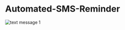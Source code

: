 # Automated-SMS-Reminder


![text message 1](https://user-images.githubusercontent.com/62721390/146451876-27f64043-4a56-420f-9da0-a7eaea659f41.jpg)
